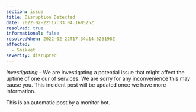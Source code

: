 ```yaml
---
section: issue
title: Disruption Detected
date: 2022-02-22T17:33:04.160525Z
resolved: true
informational: false
resolvedWhen: 2022-02-22T17:34:14.526198Z
affected:
  - Snikket
severity: disrupted
---
```

*Investigating* - We are investigating a potential issue that might affect the uptime of one our of services. We are sorry for any inconvenience this may cause you. This incident post will be updated once we have more information.

This is an automatic post by a monitor bot.
        